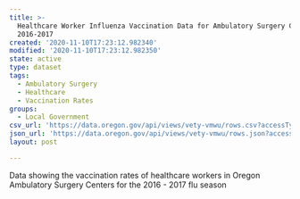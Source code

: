 ```yaml
---
title: >-
  Healthcare Worker Influenza Vaccination Data for Ambulatory Surgery Centers
  2016-2017
created: '2020-11-10T17:23:12.982340'
modified: '2020-11-10T17:23:12.982350'
state: active
type: dataset
tags:
  - Ambulatory Surgery
  - Healthcare
  - Vaccination Rates
groups:
  - Local Government
csv_url: 'https://data.oregon.gov/api/views/vety-vmwu/rows.csv?accessType=DOWNLOAD'
json_url: 'https://data.oregon.gov/api/views/vety-vmwu/rows.json?accessType=DOWNLOAD'
layout: post

---
```

Data showing the vaccination rates of healthcare workers in Oregon Ambulatory Surgery Centers for the 2016 - 2017 flu season
